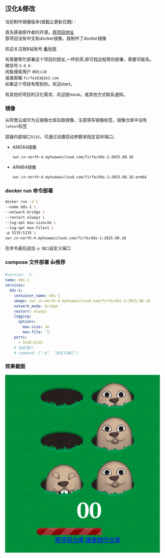 ## 汉化&修改

当前制作镜像版本(或截止更新日期)：

首先感谢原作者的开源。[原项目地址](https://github.com/wanghao221/moyu)  
原项目没有中文和docker镜像，我制作了docker镜像


欢迎关注我B站账号 [秦曱凧](https://space.bilibili.com/17547201)

有需要帮忙部署这个项目的朋友,一杯奶茶,即可程远程帮你部署，需要可联系。  
微信号 `E-0_0-`  
闲鱼搜索用户 `明月人间`  
或者邮箱 `firfe163@163.com`  
如果这个项目有帮到你。欢迎start。

有其他的项目的汉化需求，欢迎提issue。或其他方式联系通知。

### 镜像

从阿里云或华为云镜像仓库拉取镜像，注意填写镜像标签，镜像仓库中没有`latest`标签

容器内部端口`5135`，可通过设置启动参数来指定监听端口。

- AMD64镜像
  ```bash
  swr.cn-north-4.myhuaweicloud.com/firfe/dds-1:2025.08.18
  ```
- ARM64镜像
  ```bash
  swr.cn-north-4.myhuaweicloud.com/firfe/dds-1:2025.08.18-arm64
  ```

### docker run 命令部署

```bash
docker run -d \
--name dds-1 \
--network bridge \
--restart always \
--log-opt max-size=1m \
--log-opt max-file=1 \
-p 5135:5135 \
swr.cn-north-4.myhuaweicloud.com/firfe/dds-1:2025.08.18
```
在命令最后追加`-p 端口`自定义端口

### compose 文件部署 👍推荐

```yaml
#version: '3'
name: dds-1
services:
  dds-1:
    container_name: dds-1
    image: swr.cn-north-4.myhuaweicloud.com/firfe/dds-1:2025.08.18
    network_mode: bridge
    restart: always
    logging:
      options:
        max-size: 1m
        max-file: '1'
    ports:
      - 5135:5135
    # 指定端口
    # command: ["-p", "自定义端口"] 
```


### 效果截图

![打地鼠](图片/打地鼠.png)
